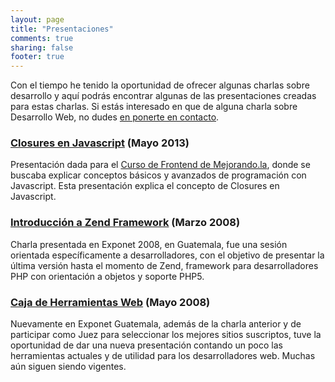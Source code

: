 ```yaml
---
layout: page
title: "Presentaciones"	
comments: true
sharing: false
footer: true
---
```

Con el tiempo he tenido la oportunidad de ofrecer algunas charlas sobre desarrollo y aquí podrás encontrar algunas de las presentaciones creadas para estas charlas. Si estás interesado en que de alguna charla sobre Desarrollo Web, no dudes [en ponerte en contacto](/acerca-de/).

### [Closures en Javascript](/presentaciones/javascript-closures-2013/) (Mayo 2013)

Presentación dada para el [Curso de Frontend de Mejorando.la](https://mejorando.la/cursos/frontend-online), donde se buscaba explicar conceptos básicos y avanzados de programación con Javascript. Esta presentación explica el concepto de Closures en Javascript. 

###  [Introducción a Zend Framework](/presentaciones/introduccion-zend-framework-2008/) (Marzo 2008)

Charla presentada en Exponet 2008, en Guatemala, fue una sesión orientada específicamente a desarrolladores, con el objetivo de presentar la última versión hasta el momento de Zend, framework para desarrolladores PHP con orientación a objetos y soporte PHP5.

### [Caja de Herramientas Web](/presentaciones/caja-herramientas-web-2008/) (Mayo 2008)

Nuevamente en Exponet Guatemala, además de la charla anterior y de participar como Juez para seleccionar los mejores sitios suscriptos, tuve la oportunidad de dar una nueva presentación contando un poco las herramientas actuales y de utilidad para los desarrolladores web. Muchas aún siguen siendo vigentes.
